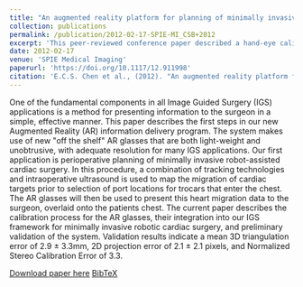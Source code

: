 ```yaml
---
title: "An augmented reality platform for planning of minimally invasive cardiac surgeries"
collection: publications
permalink: /publication/2012-02-17-SPIE-MI_CSB+2012
excerpt: 'This peer-reviewed conference paper described a hand-eye calibration method for AR glass and the integration of this visualization modality into an image-guided cardiac surgery workflow.'
date: 2012-02-17
venue: 'SPIE Medical Imaging'
paperurl: 'https://doi.org/10.1117/12.911998'
citation: 'E.C.S. Chen et al., (2012). "An augmented reality platform for planning of minimally invasive cardiac surgeries"; in <i>SPIE Medical Imaging: Image-Guided Procedures, Robotic Interventions, and Modeling</i>, 831617, pp. 375-384.'
---
```


One of the fundamental components in all Image Guided Surgery (IGS) applications is a method for presenting information to the surgeon in a simple, effective manner. This paper describes the first steps in our new Augmented Reality (AR) information delivery program. The system makes use of new "off the shelf" AR glasses that are both light-weight and unobtrusive, with adequate resolution for many IGS applications. Our first application is perioperative planning of minimally invasive robot-assisted cardiac surgery. In this procedure, a combination of tracking technologies and intraoperative ultrasound is used to map the migration of cardiac targets prior to selection of port locations for trocars that enter the chest. The AR glasses will then be used to present this heart migration data to the surgeon, overlaid onto the patients chest. The current paper describes the calibration process for the AR glasses, their integration into our IGS framework for minimally invasive robotic cardiac surgery, and preliminary validation of the system. Validation results indicate a mean 3D triangulation error of 2.9 ± 3.3mm, 2D projection error of 2.1 ± 2.1 pixels, and Normalized Stereo Calibration Error of 3.3.

[Download paper here](https://doi.org/10.1117/12.911998) [BibTeX](./../files/bibtex/CSB+2012.bib)